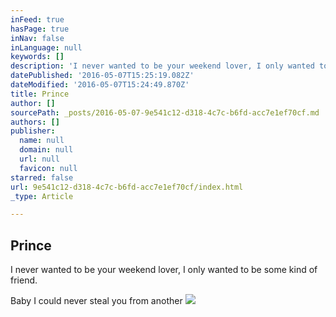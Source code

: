 ```yaml
---
inFeed: true
hasPage: true
inNav: false
inLanguage: null
keywords: []
description: 'I never wanted to be your weekend lover, I only wanted to be some kind of friend.'
datePublished: '2016-05-07T15:25:19.082Z'
dateModified: '2016-05-07T15:24:49.870Z'
title: Prince
author: []
sourcePath: _posts/2016-05-07-9e541c12-d318-4c7c-b6fd-acc7e1ef70cf.md
authors: []
publisher:
  name: null
  domain: null
  url: null
  favicon: null
starred: false
url: 9e541c12-d318-4c7c-b6fd-acc7e1ef70cf/index.html
_type: Article

---
```

## Prince

I never wanted to be your weekend lover, I only wanted to be some kind of friend.

Baby I could never steal you from another
![](https://the-grid-user-content.s3-us-west-2.amazonaws.com/116a845c-719c-44f9-bff0-c06fa0da1fde.jpg)